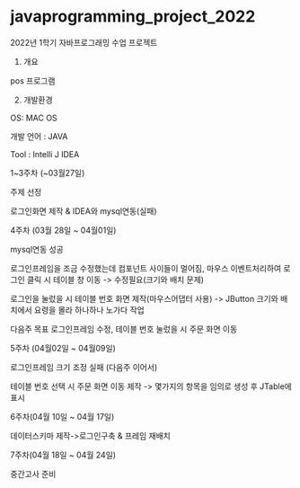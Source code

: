 
# javaprogramming_project_2022

2022년 1학기 자바프로그래밍 수업 프로젝트

1. 개요

pos 프로그램

2. 개발환경

OS: MAC OS

개발 언어 : JAVA

Tool : Intelli J IDEA


1~3주차 (~03월27일)

주제 선정

로그인화면 제작 & IDEA와 mysql연동(실패)


4주차 (03월 28일 ~ 04월01일)

mysql연동 성공

로그인프레임을 조금 수정했는데 컴포넌트 사이들이 멀어짐, 마우스 이벤트처리하여 로그인 클릭 시 테이블 창 이동 -> 수정필요(크기와 배치 문제)

로그인을 눌렀을 시 테이블 번호 화면 제작(마우스어댑터 사용) -> JButton 크기와 배치에서 요령을 몰라 하나하나 노가다 작업

다음주 목표 로그인프레임 수정, 테이블 번호 눌렀을 시 주문 화면 이동


5주차 (04월02일 ~ 04월09일)

로그인프레임 크기 조정 실패 (다음주 이어서)

테이블 번호 선택 시 주문 화면 이동 제작 -> 몇가지의 항목을 임의로 생성 후 JTable에 표시

6주차(04월 10일 ~ 04월 17일)

데이터스키마 제작->로그인구축 & 프레임 재배치

7주차(04월 18일 ~ 04월 24일)

중간고사 준비
